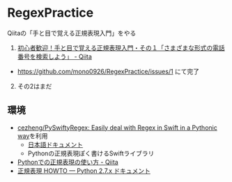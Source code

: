 # RegexPractice
Qiitaの「手と目で覚える正規表現入門」をやる

1. [初心者歓迎！手と目で覚える正規表現入門・その１「さまざまな形式の電話番号を検索しよう」 - Qiita](http://qiita.com/jnchito/items/893c887fbf19e17d3ff9)
  - https://github.com/mono0926/RegexPractice/issues/1 にて完了
2. その2はまだ

## 環境

- [cezheng/PySwiftyRegex: Easily deal with Regex in Swift in a Pythonic way](https://github.com/cezheng/PySwiftyRegex)を利用
  - [日本語ドキュメント](https://github.com/cezheng/PySwiftyRegex/blob/master/README-ja.md)
  - Pythonの正規表現ぽく書けるSwiftライブラリ
- [Pythonでの正規表現の使い方 - Qiita](http://qiita.com/wanwanland/items/ce272419dde2f95cdabc)
- [正規表現 HOWTO — Python 2.7.x ドキュメント](http://docs.python.jp/2/howto/regex.html)
